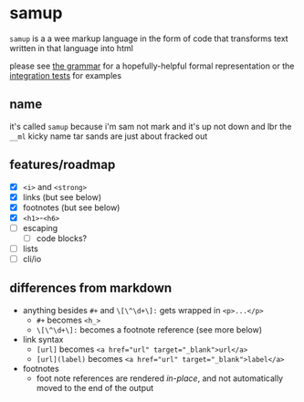 # samup

`samup` is a a wee markup language in the form of code that transforms text written in that language into html

please see [the grammar](./grammar.md) for a hopefully-helpful formal representation or the [integration tests](./tests/integration.rs) for examples

## name

it's called `samup` because i'm sam not mark and it's up not down and lbr the `__ml` kicky name tar sands are just about fracked out

## features/roadmap

- [x] `<i>` and `<strong>`
- [x] links (but see below)
- [x] footnotes (but see below)
- [x] `<h1>`-`<h6>`
- [ ] escaping
  - [ ] code blocks?
- [ ] lists
- [ ] cli/io

## differences from markdown

- anything besides `#+` and `\[\^\d+\]:` gets wrapped in `<p>...</p>`
  - `#+` becomes `<h_>`
  - `\[\^\d+\]:` becomes a footnote reference (see more below)
- link syntax
  - `[url]` becomes `<a href="url" target="_blank">url</a>`
  - `[url](label)` becomes `<a href="url" target="_blank">label</a>`
- footnotes
  - foot note references are rendered _in-place_, and not automatically moved to the end of the output
